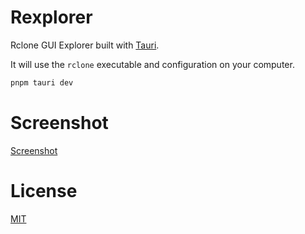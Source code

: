 # Rexplorer

Rclone GUI Explorer built with [Tauri](https://github.com/tauri-apps/tauri).

It will use the `rclone` executable and configuration on your computer.

```bash
pnpm tauri dev
```

# Screenshot

[Screenshot](assets/screenshot.png)

# License

[MIT](LICENSE)
